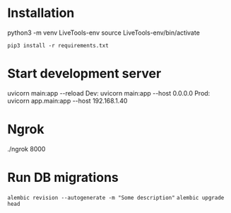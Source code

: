 # Installation
python3 -m venv LiveTools-env
source LiveTools-env/bin/activate

`pip3 install -r requirements.txt`

# Start development server
uvicorn main:app --reload
Dev:
uvicorn main:app --host 0.0.0.0
Prod:
uvicorn app.main:app --host 192.168.1.40

# Ngrok

./ngrok 8000


# Run DB migrations
`alembic revision --autogenerate -m "Some description"`
`alembic upgrade head`